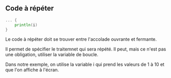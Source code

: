 ## Code à répéter

```go
... {
    println(i)
}
```

Le code à répéter doit se trouver entre l'accolade ouvrante et fermante.

Il permet de spécifier le traitemnet qui sera répété. Il peut, mais ce n'est pas une obligation, utiliser la variable de boucle.

Dans notre exemple, on utilise la variable i qui prend les valeurs de 1 à 10 et que l'on affiche à l'écran. 
